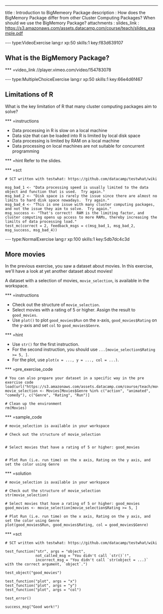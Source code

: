 ---
title       : Introduction to BigMemeory Package
description : How does the BigMemory Package differ from other Cluster Computing Packages?  When should we use the BigMemory Package?
attachments :
  slides_link : https://s3.amazonaws.com/assets.datacamp.com/course/teach/slides_example.pdf


--- type:VideoExercise lang:r xp:50 skills:1 key:f83d639107
## What is the BigMemory Package?


*** =video_link
//player.vimeo.com/video/154783078

--- type:MultipleChoiceExercise lang:r xp:50 skills:1 key:66e4d6f467
## Limitations of R

What is the key limitation of R that many cluster computing packages aim to solve?

*** =instructions
- Data processing in R is slow on a local machine
- Data size that can be loaded into R is limited by local disk space
- Data processing is limited by RAM on a local machine
- Data processing on local machines are not suitable for concurrent programming 

*** =hint
Refer to the slides. 

*** =sct
```{r}
# SCT written with testwhat: https://github.com/datacamp/testwhat/wiki

msg_bad_1 <- "Data processing speed is usually limited to the data object and function that is used.  Try again."
msg_bad_2 <- "Disk space is rarely the issue since there are almost no limits to hard disk space nowadays.  Try again."
msg_bad_4 <- "This is one issue with many cluster computing packages, and not the issue they aim to solve.  Try again."
msg_success <- "That's correct!  RAM is the limiting factor, and cluster computing opens up access to more RAMs, thereby increasing the limilts of data processing load."
test_mc(correct = 2, feedback_msgs = c(msg_bad_1, msg_bad_2, msg_success, msg_bad_4))
```

--- type:NormalExercise lang:r xp:100 skills:1 key:5db7dc4c3d
## More movies

In the previous exercise, you saw a dataset about movies. In this exercise, we'll have a look at yet another dataset about movies!

A dataset with a selection of movies, `movie_selection`, is available in the workspace.

*** =instructions
- Check out the structure of `movie_selection`.
- Select movies with a rating of 5 or higher. Assign the result to `good_movies`.
- Use `plot()` to  plot `good_movies$Run` on the x-axis, `good_movies$Rating` on the y-axis and set `col` to `good_movies$Genre`.

*** =hint
- Use `str()` for the first instruction.
- For the second instruction, you should use `...[movie_selection$Rating >= 5, ]`.
- For the plot, use `plot(x = ..., y = ..., col = ...)`.

*** =pre_exercise_code
```{r}
# You can also prepare your dataset in a specific way in the pre exercise code
load(url("https://s3.amazonaws.com/assets.datacamp.com/course/teach/movies.RData"))
movie_selection <- Movies[Movies$Genre %in% c("action", "animated", "comedy"), c("Genre", "Rating", "Run")]

# Clean up the environment
rm(Movies)
```

*** =sample_code
```{r}
# movie_selection is available in your workspace

# Check out the structure of movie_selection


# Select movies that have a rating of 5 or higher: good_movies


# Plot Run (i.e. run time) on the x axis, Rating on the y axis, and set the color using Genre

```

*** =solution
```{r}
# movie_selection is available in your workspace

# Check out the structure of movie_selection
str(movie_selection)

# Select movies that have a rating of 5 or higher: good_movies
good_movies <- movie_selection[movie_selection$Rating >= 5, ]

# Plot Run (i.e. run time) on the x axis, Rating on the y axis, and set the color using Genre
plot(good_movies$Run, good_movies$Rating, col = good_movies$Genre)
```

*** =sct
```{r}
# SCT written with testwhat: https://github.com/datacamp/testwhat/wiki

test_function("str", args = "object",
              not_called_msg = "You didn't call `str()`!",
              incorrect_msg = "You didn't call `str(object = ...)` with the correct argument, `object`.")

test_object("good_movies")

test_function("plot", args = "x")
test_function("plot", args = "y")
test_function("plot", args = "col")

test_error()

success_msg("Good work!")
```
